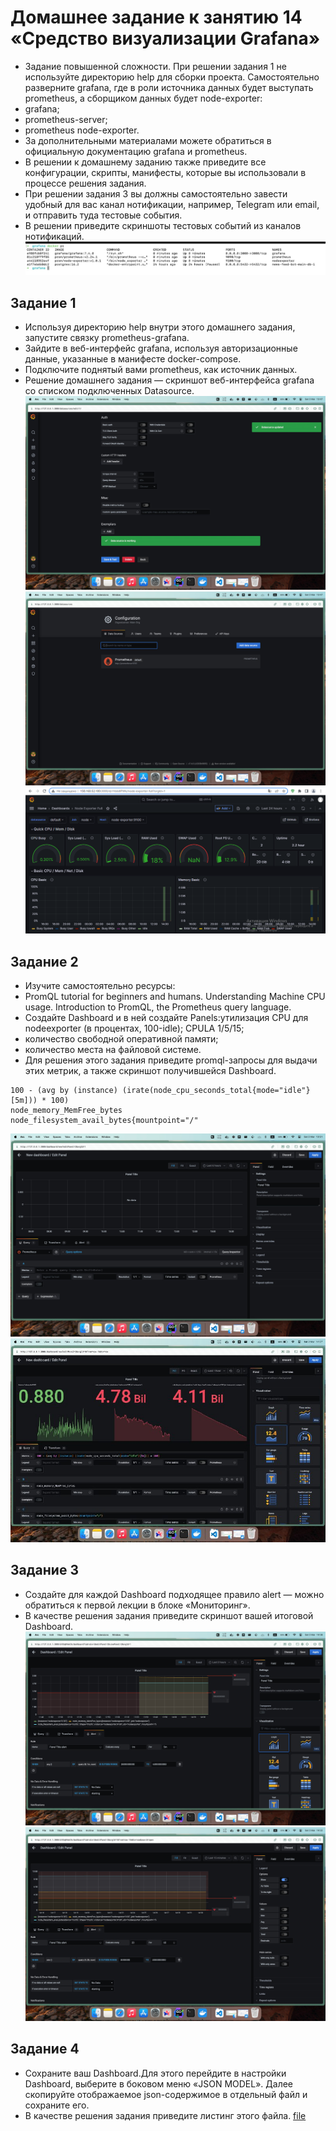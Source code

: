 # Домашнее задание к занятию 14 «Средство визуализации Grafana»
- Задание повышенной сложности. При решении задания 1 не используйте директорию help для сборки проекта. Самостоятельно разверните grafana, где в роли источника данных будет выступать prometheus, а сборщиком данных будет node-exporter:
- grafana;
- prometheus-server;
- prometheus node-exporter.
- За дополнительными материалами можете обратиться в официальную документацию grafana и prometheus.
- В решении к домашнему заданию также приведите все конфигурации, скрипты, манифесты, которые вы использовали в процессе решения задания.
- При решении задания 3 вы должны самостоятельно завести удобный для вас канал нотификации, например, Telegram или email, и отправить туда тестовые события.
- В решении приведите скриншоты тестовых событий из каналов нотификаций.
![1](https://github.com/EVolgina/grafana/blob/main/docker1.PNG)
## Задание 1
- Используя директорию help внутри этого домашнего задания, запустите связку prometheus-grafana.
- Зайдите в веб-интерфейс grafana, используя авторизационные данные, указанные в манифесте docker-compose.
- Подключите поднятый вами prometheus, как источник данных.
- Решение домашнего задания — скриншот веб-интерфейса grafana со списком подключенных Datasource.
![2](https://github.com/EVolgina/grafana/blob/main/прометеус.jpg)
![3](https://github.com/EVolgina/grafana/blob/main/графана.jpg)
![3.1](https://github.com/EVolgina/grafana/blob/main/grafana.png)
## Задание 2
- Изучите самостоятельно ресурсы:
- PromQL tutorial for beginners and humans. Understanding Machine CPU usage. Introduction to PromQL, the Prometheus query language.
- Создайте Dashboard и в ней создайте Panels:утилизация CPU для nodeexporter (в процентах, 100-idle); CPULA 1/5/15;
- количество свободной оперативной памяти;
- количество места на файловой системе.
- Для решения этого задания приведите promql-запросы для выдачи этих метрик, а также скриншот получившейся Dashboard.
```
100 - (avg by (instance) (irate(node_cpu_seconds_total{mode="idle"}[5m])) * 100)
node_memory_MemFree_bytes
node_filesystem_avail_bytes{mountpoint="/"
```
![4](https://github.com/EVolgina/grafana/blob/main/панелль.jpg)
![5](https://github.com/EVolgina/grafana/blob/main/метрики.jpg)
## Задание 3
- Создайте для каждой Dashboard подходящее правило alert — можно обратиться к первой лекции в блоке «Мониторинг».
- В качестве решения задания приведите скриншот вашей итоговой Dashboard.
![6](https://github.com/EVolgina/grafana/blob/main/аллерт4.jpg)
![7](https://github.com/EVolgina/grafana/blob/main/алерт3.jpg)
## Задание 4
- Сохраните ваш Dashboard.Для этого перейдите в настройки Dashboard, выберите в боковом меню «JSON MODEL». Далее скопируйте отображаемое json-содержимое в отдельный файл и сохраните его.
- В качестве решения задания приведите листинг этого файла. [file](https://github.com/EVolgina/grafana/blob/main/JSON%20MODEL)
